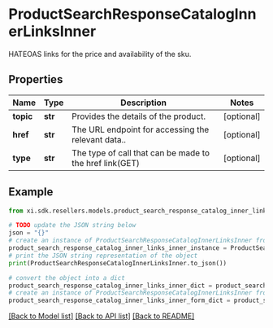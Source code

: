 # ProductSearchResponseCatalogInnerLinksInner

HATEOAS links for the price and availability of the sku.

## Properties

Name | Type | Description | Notes
------------ | ------------- | ------------- | -------------
**topic** | **str** | Provides the details of the product. | [optional] 
**href** | **str** | The URL endpoint for accessing the relevant data.. | [optional] 
**type** | **str** | The type of call that can be made to the href link(GET) | [optional] 

## Example

```python
from xi.sdk.resellers.models.product_search_response_catalog_inner_links_inner import ProductSearchResponseCatalogInnerLinksInner

# TODO update the JSON string below
json = "{}"
# create an instance of ProductSearchResponseCatalogInnerLinksInner from a JSON string
product_search_response_catalog_inner_links_inner_instance = ProductSearchResponseCatalogInnerLinksInner.from_json(json)
# print the JSON string representation of the object
print(ProductSearchResponseCatalogInnerLinksInner.to_json())

# convert the object into a dict
product_search_response_catalog_inner_links_inner_dict = product_search_response_catalog_inner_links_inner_instance.to_dict()
# create an instance of ProductSearchResponseCatalogInnerLinksInner from a dict
product_search_response_catalog_inner_links_inner_form_dict = product_search_response_catalog_inner_links_inner.from_dict(product_search_response_catalog_inner_links_inner_dict)
```
[[Back to Model list]](../README.md#documentation-for-models) [[Back to API list]](../README.md#documentation-for-api-endpoints) [[Back to README]](../README.md)


